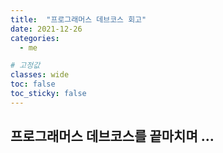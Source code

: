```yaml
---
title:  "프로그래머스 데브코스 회고"
date: 2021-12-26
categories:
  - me

# 고정값
classes: wide
toc: false
toc_sticky: false
---
```


## 프로그래머스 데브코스를 끝마치며 ...

